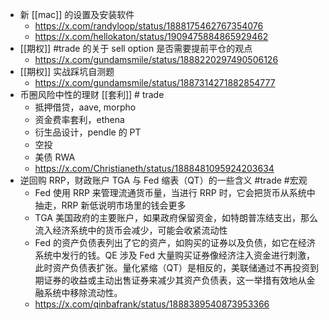 - 新 [[mac]] 的设置及安装软件
	- https://x.com/randyloop/status/1888175462767354076
	- https://x.com/hellokaton/status/1909475884865929462
- [[期权]] #trade 的关于 sell option 是否需要提前平仓的观点
	- https://x.com/gundamsmile/status/1888220297490506126
- [[期权]] 实战踩坑自测题
	- https://x.com/gundamsmile/status/1887314271882854777
- 币圈风险中性的理财 [[套利]] # trade
	- 抵押借贷，aave, morpho
	- 资金费率套利，ethena
	- 衍生品设计，pendle 的 PT
	- 空投
	- 美债 RWA
	- https://x.com/Christianeth/status/1888481095924203634
- 逆回购 RRP，财政账户 TGA 与 Fed 缩表（QT）的一些含义 #trade #宏观
	- Fed 使用 RRP 来管理流通货币量，当进行 RRP 时，它会把货币从系统中抽走，RRP 新低说明市场里的钱会更多
	- TGA 美国政府的主要账户，如果政府保留资金，如特朗普冻结支出，那么流入经济系统中的货币会减少，可能会收紧流动性
	- Fed 的资产负债表列出了它的资产，如购买的证券以及负债，如它在经济系统中发行的钱。QE 涉及 Fed 大量购买证券像经济注入资金进行刺激，此时资产负债表扩张。量化紧缩（QT）是相反的，美联储通过不再投资到期证券的收益或主动出售证券来减少其资产负债表，这一举措有效地从金融系统中移除流动性。
	- https://x.com/qinbafrank/status/1888389540873953366